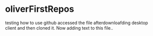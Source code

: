 # oliverFirstRepos
testing how to use github
accessed the file afterdownloafding desktop client and then cloned it. Now adding text to this file..

